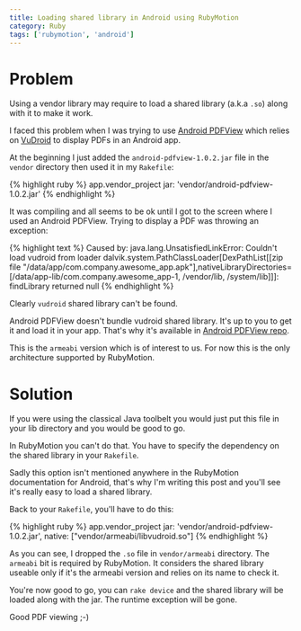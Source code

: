 ```yaml
---
title: Loading shared library in Android using RubyMotion
category: Ruby
tags: ['rubymotion', 'android']
---
```


# Problem

Using a vendor library may require to load a shared library (a.k.a `.so`) along with it to make it work.

I faced this problem when I was trying to use [Android PDFView](https://github.com/JoanZapata/android-pdfview) which relies on [VuDroid](https://code.google.com/p/vudroid/) to display PDFs in an Android app.

At the beginning I just added the `android-pdfview-1.0.2.jar` file in the `vendor` directory then used it in my `Rakefile`:

{% highlight ruby %}
app.vendor_project jar: 'vendor/android-pdfview-1.0.2.jar'
{% endhighlight %}

It was compiling and all seems to be ok until I got to the screen where I used an Android PDFView. Trying to display a PDF was throwing an exception:

{% highlight text %}
Caused by: java.lang.UnsatisfiedLinkError: Couldn't load vudroid from loader dalvik.system.PathClassLoader[DexPathList[[zip file "/data/app/com.company.awesome_app.apk"],nativeLibraryDirectories=[/data/app-lib/com.company.awesome_app-1, /vendor/lib, /system/lib]]]: findLibrary returned null
{% endhighlight %}

Clearly `vudroid` shared library can't be found.

Android PDFView doesn't bundle vudroid shared library. It's up to you to get it and load it in your app. That's why it's available in [Android PDFView repo](https://github.com/JoanZapata/android-pdfview/tree/master/android-pdfview/libs).

This is the `armeabi` version which is of interest to us. For now this is the only architecture supported by RubyMotion.

# Solution

If you were using the classical Java toolbelt you would just put this file in your lib directory and you would be good to go.

In RubyMotion you can't do that. You have to specify the dependency on the shared library in your `Rakefile`.

Sadly this option isn't mentioned anywhere in the RubyMotion documentation for Android, that's why I'm writing this post and you'll see it's really easy to load a shared library.

Back to your `Rakefile`, you'll have to do this:

{% highlight ruby %}
app.vendor_project jar: 'vendor/android-pdfview-1.0.2.jar', native: ["vendor/armeabi/libvudroid.so"]
{% endhighlight %}

As you can see, I dropped the `.so` file in `vendor/armeabi` directory. The `armeabi` bit is required by RubyMotion. It considers the shared library useable only if it's the armeabi version and relies on its name to check it.

You're now good to go, you can `rake device` and the shared library will be loaded along with the jar. The runtime exception will be gone.

Good PDF viewing ;-)
